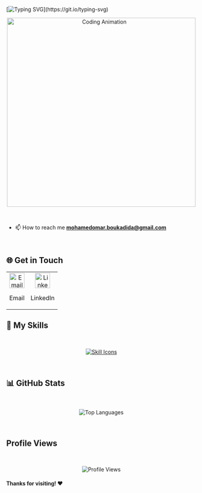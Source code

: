 

[![Typing SVG](https://readme-typing-svg.demolab.com?font=Fira+Code&weight=500&size=21&duration=4000&pause=1000&color=5B4EFF&background=FF000000&center=true&vCenter=true&width=435&lines=Hi+%F0%9F%91%8B%2C+I'm+Mohamed+Omar+Boukadida;Always+learning+new+things;Welcome+to+my+profile+!)](https://git.io/typing-svg)

<p align="center"> <img align="center" alt="Coding Animation" width="500" src="https://institute.careerguide.com/wp-content/uploads/2020/09/focus-animation_bcba3d519ff8406664b93fe49a8fa2e8.gif"> </p>





</br>


- 📫 How to reach me **mohamedomar.boukadida@gmail.com**


</br>

## 🌐 Get in Touch 
<table align="center"> <tr> <td align="center"> <a href="mailto:mohamedomar.boukadida@gmail.com"> <img src="https://cdn-icons-png.flaticon.com/512/732/732200.png" width="40" alt="Email Icon"> </a> <p>Email</p> </td> <td align="center"> <a href="https://www.linkedin.com/in/mohamed-omar-boukadida/"> <img src="https://cdn-icons-png.flaticon.com/512/1409/1409945.png" width="40" alt="LinkedIn Icon"> </a> <p>LinkedIn</p> </td> </tr> </table>





## 🔧 My Skills

</br>

<p align="center"> <a href="https://skillicons.dev"> <img src="https://skillicons.dev/icons?i=c,cpp,py,pytorch,tensorflow,flask,mysql,django,linux,bash,qt,raspberrypi,arduino,html,css,php,blender,figma,xd,ai,ps&theme=dark&perline=15" alt="Skill Icons"/> </a> </p> 


</br>

## 📊 GitHub Stats
</br>
<p align="center"> <img src="https://github-readme-stats.vercel.app/api/top-langs/?username=mohamedomarboukadida&theme=radical&layout=compact" alt="Top Languages"> </p> 

</br>

## Profile Views

</br>

<p align="center">
    <img src="https://count.getloli.com/@mohamedomarboukadida?name=mycounter&theme=random&padding=7&offset=0&align=center&scale=1&pixelated=1&darkmode=auto" alt="Profile Views">
</p>


#### Thanks for visiting! ❤️

